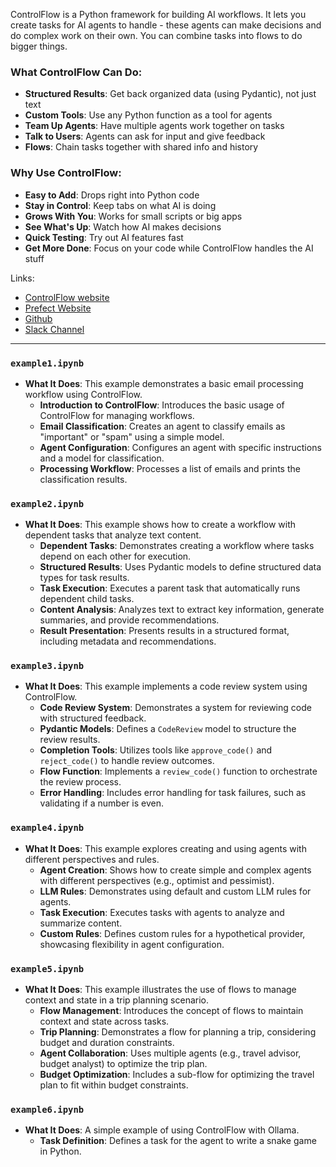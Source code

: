 ControlFlow is a Python framework for building AI workflows. It lets you create tasks for AI agents to handle - these agents can make decisions and do complex work on their own. You can combine tasks into flows to do bigger things.

### What ControlFlow Can Do:

- **Structured Results**: Get back organized data (using Pydantic), not just text
- **Custom Tools**: Use any Python function as a tool for agents
- **Team Up Agents**: Have multiple agents work together on tasks
- **Talk to Users**: Agents can ask for input and give feedback
- **Flows**: Chain tasks together with shared info and history

### Why Use ControlFlow:

- **Easy to Add**: Drops right into Python code
- **Stay in Control**: Keep tabs on what AI is doing
- **Grows With You**: Works for small scripts or big apps
- **See What's Up**: Watch how AI makes decisions
- **Quick Testing**: Try out AI features fast
- **Get More Done**: Focus on your code while ControlFlow handles the AI stuff


Links:
- [ControlFlow website](https://controlflow.ai/welcome)
- [Prefect Website](https://www.prefect.io/controlflow)
- [Github](https://github.com/PrefectHQ/controlflow)
- [Slack Channel](https://prefect.io/slack)

---

### `example1.ipynb`

- **What It Does**: This example demonstrates a basic email processing workflow using ControlFlow.
  - **Introduction to ControlFlow**: Introduces the basic usage of ControlFlow for managing workflows.
  - **Email Classification**: Creates an agent to classify emails as "important" or "spam" using a simple model.
  - **Agent Configuration**: Configures an agent with specific instructions and a model for classification.
  - **Processing Workflow**: Processes a list of emails and prints the classification results.

### `example2.ipynb`

- **What It Does**: This example shows how to create a workflow with dependent tasks that analyze text content.
  - **Dependent Tasks**: Demonstrates creating a workflow where tasks depend on each other for execution.
  - **Structured Results**: Uses Pydantic models to define structured data types for task results.
  - **Task Execution**: Executes a parent task that automatically runs dependent child tasks.
  - **Content Analysis**: Analyzes text to extract key information, generate summaries, and provide recommendations.
  - **Result Presentation**: Presents results in a structured format, including metadata and recommendations.

### `example3.ipynb`

- **What It Does**: This example implements a code review system using ControlFlow.
  - **Code Review System**: Demonstrates a system for reviewing code with structured feedback.
  - **Pydantic Models**: Defines a `CodeReview` model to structure the review results.
  - **Completion Tools**: Utilizes tools like `approve_code()` and `reject_code()` to handle review outcomes.
  - **Flow Function**: Implements a `review_code()` function to orchestrate the review process.
  - **Error Handling**: Includes error handling for task failures, such as validating if a number is even.

### `example4.ipynb`

- **What It Does**: This example explores creating and using agents with different perspectives and rules.
  - **Agent Creation**: Shows how to create simple and complex agents with different perspectives (e.g., optimist and pessimist).
  - **LLM Rules**: Demonstrates using default and custom LLM rules for agents.
  - **Task Execution**: Executes tasks with agents to analyze and summarize content.
  - **Custom Rules**: Defines custom rules for a hypothetical provider, showcasing flexibility in agent configuration.

### `example5.ipynb`

- **What It Does**: This example illustrates the use of flows to manage context and state in a trip planning scenario.
  - **Flow Management**: Introduces the concept of flows to maintain context and state across tasks.
  - **Trip Planning**: Demonstrates a flow for planning a trip, considering budget and duration constraints.
  - **Agent Collaboration**: Uses multiple agents (e.g., travel advisor, budget analyst) to optimize the trip plan.
  - **Budget Optimization**: Includes a sub-flow for optimizing the travel plan to fit within budget constraints.

### `example6.ipynb`

- **What It Does**: A simple example of using ControlFlow with Ollama.
  - **Task Definition**: Defines a task for the agent to write a snake game in Python.
